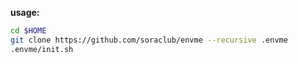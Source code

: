 **usage:**

```bash
cd $HOME
git clone https://github.com/soraclub/envme --recursive .envme
.envme/init.sh
```


